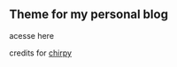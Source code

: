 ## Theme for my personal blog

acesse here [](https://wiliamvj.github.io/)

credits for [chirpy](https://github.com/cotes2020/jekyll-theme-chirpy)
